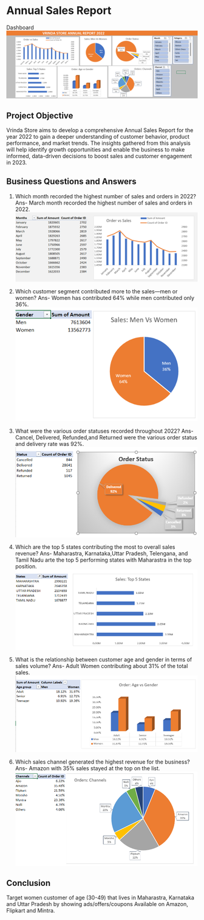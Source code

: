 
# Annual Sales Report
Dashboard
![image alt](https://github.com/bicky319/Annual-Sales-Report-Excel/blob/c480b51b7e016f21c3f95f41045b340dc417bdb5/Annual%20report%20dashboard.png)

## Project Objective
Vrinda Store aims to develop a comprehensive Annual Sales Report for the year 2022 to gain a deeper understanding of customer behavior, product performance, and market trends. The insights gathered from this analysis will help identify growth opportunities and enable the business to make informed, data-driven decisions to boost sales and customer engagement in 2023.
## Business Questions and Answers


1. Which month recorded the highest number of sales and orders in 2022?
Ans- March month recorded the highest number of sales and orders in 2022.
![image alt](https://github.com/bicky319/Annual-Sales-Report-Excel/blob/c480b51b7e016f21c3f95f41045b340dc417bdb5/order%20vs%20sales.png)

2. Which customer segment contributed more to the sales—men or women?
Ans- Women has contributed 64% while men contributed only 36%.
![image alt](https://github.com/bicky319/Annual-Sales-Report-Excel/blob/c480b51b7e016f21c3f95f41045b340dc417bdb5/Man%20Vs%20women.png)


3. What were the various order statuses recorded throughout 2022?
Ans- Cancel, Delivered, Refunded,and Returned were the various order status and delivery rate was 92%.
![image alt](https://github.com/bicky319/Annual-Sales-Report-Excel/blob/c480b51b7e016f21c3f95f41045b340dc417bdb5/Order%20Status.png)

4. Which are the top 5 states contributing the most to overall sales revenue?
Ans- Maharastra, Karnataka,Uttar Pradesh, Telengana, and Tamil Nadu arte the top 5 performing states with Maharastra in the top position.
![image alt](https://github.com/bicky319/Annual-Sales-Report-Excel/blob/c480b51b7e016f21c3f95f41045b340dc417bdb5/Top%205%20States.png)

5. What is the relationship between customer age and gender in terms of sales volume?
Ans- Adult Women contributing about 31% of the total sales.
![image alt](https://github.com/bicky319/Annual-Sales-Report-Excel/blob/c480b51b7e016f21c3f95f41045b340dc417bdb5/Age%20Group.png)

5. Which sales channel generated the highest revenue for the business?
Ans- Amazon with 35% sales stayed at the top on the list.
![image alt](https://github.com/bicky319/Annual-Sales-Report-Excel/blob/c480b51b7e016f21c3f95f41045b340dc417bdb5/Channels.png)

## Conclusion
Target women customer of age (30-49) that lives in Maharastra, Karnataka and Uttar Pradesh by showing ads/offers/coupons Available on Amazon, Flipkart and Mintra.




